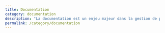 ```yaml
---
title: Documentation
category: documentation
description: "La documentation est un enjeu majeur dans la gestion de projets de manière générale, et elle joue un rôle fondamental dans le milieu du développement."
permalink: /category/documentation
---
```

